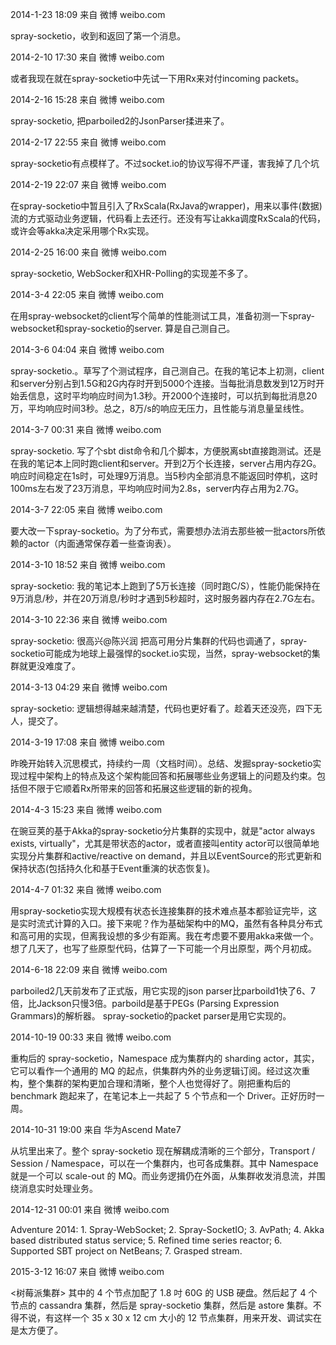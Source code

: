 2014-1-23 18:09 来自 微博 weibo.com

spray-socketio，收到和返回了第一个消息。


2014-2-10 17:30 来自 微博 weibo.com

或者我现在就在spray-socketio中先试一下用Rx来对付incoming packets。


2014-2-16 15:28 来自 微博 weibo.com

spray-socketio, 把parboiled2的JsonParser揉进来了。


2014-2-17 22:55 来自 微博 weibo.com

spray-socketio有点模样了。不过socket.io的协议写得不严谨，害我掉了几个坑


2014-2-19 22:07 来自 微博 weibo.com

在spray-socketio中暂且引入了RxScala(RxJava的wrapper)，用来以事件(数据)流的方式驱动业务逻辑，代码看上去还行。还没有写让akka调度RxScala的代码，或许会等akka决定采用哪个Rx实现。

2014-2-25 16:00 来自 微博 weibo.com

spray-socketio, WebSocker和XHR-Polling的实现差不多了。


2014-3-4 22:05 来自 微博 weibo.com

在用spray-websocket的client写个简单的性能测试工具，准备初测一下spray-websocket和spray-socketio的server. 算是自己测自己。

2014-3-6 04:04 来自 微博 weibo.com

spray-socketio.。草写了个测试程序，自己测自己。在我的笔记本上初测，client和server分别占到1.5G和2G内存时开到5000个连接。当每批消息数发到12万时开始丢信息，这时平均响应时间为1.3秒。开2000个连接时，可以抗到每批消息20万，平均响应时间3秒。总之，8万/s的响应无压力，且性能与消息量呈线性。

2014-3-7 00:31 来自 微博 weibo.com

spray-socketio. 写了个sbt dist命令和几个脚本，方便脱离sbt直接跑测试。还是在我的笔记本上同时跑client和server。开到2万个长连接，server占用内存2G。响应时间稳定在1s时，可处理9万消息。当5秒内全部消息不能返回时停机，这时100ms左右发了23万消息，平均响应时间为2.8s，server内存占用为2.7G。


2014-3-7 22:05 来自 微博 weibo.com

要大改一下spray-socketio。为了分布式，需要想办法消去那些被一批actors所依赖的actor（内面通常保存着一些查询表）。


2014-3-10 18:52 来自 微博 weibo.com

spray-socketio: 我的笔记本上跑到了5万长连接（同时跑C/S），性能仍能保持在9万消息/秒，并在20万消息/秒时才遇到5秒超时，这时服务器内存在2.7G左右。


2014-3-10 22:36 来自 微博 weibo.com

spray-socketio: 很高兴@陈兴润 把高可用分片集群的代码也调通了，spray-socketio可能成为地球上最强悍的socket.io实现，当然，spray-websocket的集群就更没难度了。


2014-3-13 04:29 来自 微博 weibo.com

spray-socketio: 逻辑想得越来越清楚，代码也更好看了。趁着天还没亮，四下无人，提交了。


2014-3-19 17:08 来自 微博 weibo.com

昨晚开始转入沉思模式，持续约一周（文档时间）。总结、发掘spray-socketio实现过程中架构上的特点及这个架构能回答和拓展哪些业务逻辑上的问题及约束。包括但不限于它顺着Rx所带来的回答和拓展这些逻辑的新的视角。


2014-4-3 15:23 来自 微博 weibo.com

在豌豆荚的基于Akka的spray-socketio分片集群的实现中，就是"actor always exists, virtually"，尤其是带状态的actor，或者直接叫entity actor可以很简单地实现分片集群和active/reactive on demand，并且以EventSource的形式更新和保持状态(包括持久化和基于Event重演的状态恢复)。


2014-4-7 01:32 来自 微博 weibo.com

用spray-socketio实现大规模有状态长连接集群的技术难点基本都验证完毕，这是实时流式计算的入口。接下来呢？作为基础架构中的MQ，虽然有各种具分布式和高可用的实现，但离我设想的多少有距离。我在考虑要不要用akka来做一个。想了几天了，也写了些原型代码，估算了一下可能一个月出原型，两个月初成。


2014-6-18 22:09 来自 微博 weibo.com

<scaladays>parboiled2几天前发布了正式版，用它实现的json parser比parboild1快了6、7倍，比Jackson只慢3倍。parboild是基于PEGs (Parsing Expression Grammars)的解析器。 spray-socketio的packet parser是用它实现的。


2014-10-19 00:33 来自 微博 weibo.com

重构后的 spray-socketio，Namespace 成为集群内的 sharding actor，其实，它可以看作一个通用的 MQ 的起点，供集群内外的业务逻辑订阅。经过这次重构，整个集群的架构更加合理和清晰，整个人也觉得好了。刚把重构后的 benchmark 跑起来了，在笔记本上一共起了 5 个节点和一个 Driver。正好历时一周。

2014-10-31 19:00 来自 华为Ascend Mate7

从坑里出来了。整个 spray-socketio 现在解耦成清晰的三个部分，Transport / Session / Namespace，可以在一个集群内，也可各成集群。其中 Namespace 就是一个可以 scale-out 的 MQ。而业务逻揖仍在外面，从集群收发消息流，并围绕消息实时处理业务。


2014-12-31 00:01 来自 微博 weibo.com

Adventure 2014: 1. Spray-WebSocket; 2. Spray-SocketIO; 3. AvPath; 4. Akka based distributed status service; 5. Refined time series reactor; 6. Supported SBT project on NetBeans; 7. Grasped stream.

2015-3-12 16:07 来自 微博 weibo.com

<树莓派集群> 其中的 4 个节点加配了 1.8 吋 60G 的 USB 硬盘。然后起了 4 个节点的 cassandra 集群，然后是 spray-socketio 集群，然后是 astore 集群。不得不说，有这样一个 35 x 30 x 12 cm 大小的 12 节点集群，用来开发、调试实在是太方便了。




